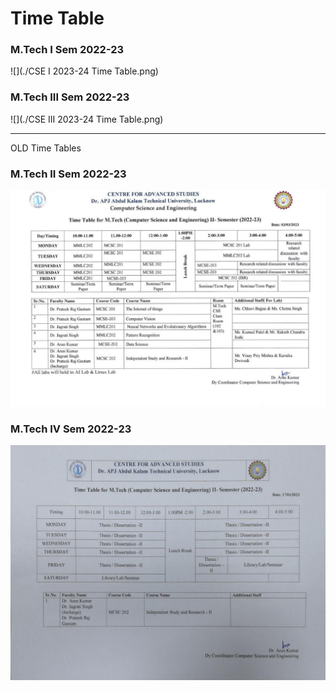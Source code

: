 # Time Table
### M.Tech I Sem 2022-23
![](./CSE I 2023-24 Time Table.png)

### M.Tech III Sem 2022-23

![](./CSE III 2023-24 Time Table.png)


---
OLD Time Tables
### M.Tech II Sem  2022-23


![](./1.jpg)


### M.Tech IV Sem 2022-23


![](./2.jpg)
